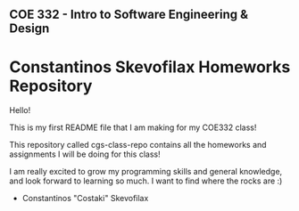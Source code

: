 ## COE 332 - Intro to Software Engineering & Design
# Constantinos Skevofilax Homeworks Repository

Hello!

This is my first README file that I am making for my COE332 class!

This repository called cgs-class-repo contains all the homeworks and assignments I will
be doing for this class!

I am really excited to grow my programming skills and general knowledge, and look forward 
to learning so much. I want to find where the rocks are :)

- Constantinos "Costaki" Skevofilax



